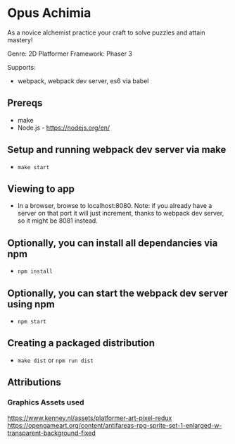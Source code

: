 # Opus Achimia
As a novice alchemist practice your craft to solve puzzles and attain mastery!

Genre: 2D Platformer
Framework: Phaser 3

Supports:
- webpack, webpack dev server, es6 via babel

## Prereqs
- make
- Node.js - https://nodejs.org/en/

## Setup and running webpack dev server via make
- ```make start```

## Viewing to app
- In a browser, browse to localhost:8080. Note: if you already have a server on that port it will just increment, thanks to webpack dev server, so it might be 8081 instead.

## Optionally, you can install all dependancies via npm
- ```npm install```

## Optionally, you can start the webpack dev server using npm
- ```npm start```

## Creating a packaged distribution
- ```make dist``` or ```npm run dist```

## Attributions

### Graphics Assets used
https://www.kenney.nl/assets/platformer-art-pixel-redux
https://opengameart.org/content/antifareas-rpg-sprite-set-1-enlarged-w-transparent-background-fixed
